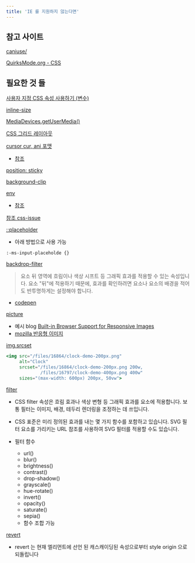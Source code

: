 ```yaml
---
title: 'IE 를 지원하지 않는다면'
---
```


## 참고 사이트

[caniuse/](https://caniuse.com/)

[QuirksMode.org - CSS](https://www.quirksmode.org/css/)

## 필요한 것 들

[사용자 지정 CSS 속성 사용하기 (변수)](https://developer.mozilla.org/ko/docs/Web/CSS/Using_CSS_custom_properties)

[inline-size](https://developer.mozilla.org/en-US/docs/Web/CSS/inline-size)

[MediaDevices.getUserMedia()](https://developer.mozilla.org/ko/docs/Web/API/MediaDevices/getUserMedia)

[CSS 그리드 레이아웃](https://developer.mozilla.org/ko/docs/Web/CSS/CSS_Grid_Layout)

[cursor cur, ani 포맷](https://developer.mozilla.org/ko/docs/Web/CSS/cursor/Using_URL_values_for_the_cursor_property)

-   [참조](/cursor)

[position: sticky](https://developer.mozilla.org/ko/docs/Web/CSS/position)

[background-clip](https://developer.mozilla.org/ko/docs/Web/CSS/background-clip)

[env](https://developer.mozilla.org/en-US/docs/Web/CSS/env)

<!-- [box-decoration-break](https://developer.mozilla.org/en-US/docs/Web/CSS/box-decoration-break) -->

-   [참조](/css-background)

[참조 css-issue](/css-issue)

[::placeholder](https://developer.mozilla.org/ko/docs/Web/CSS/::placeholder)

-   아래 방법으로 사용 가능

```
:-ms-input-placeholde {}
```

[backdrop-filter](https://developer.mozilla.org/ko/docs/Web/CSS/backdrop-filter)

> 요소 뒤 영역에 흐림이나 색상 시프트 등 그래픽 효과를 적용할 수 있는 속성입니다. 요소 "뒤"에 적용하기 때문에, 효과를 확인하려면 요소나 요소의 배경을 적어도 반투명하게는 설정해야 합니다.

-   [codepen](https://codepen.io/robinrendle/pen/LmzLEL)

[picture](https://developer.mozilla.org/en-US/docs/Web/HTML/Element/picture)

-   예시 blog [Built-in Browser Support for Responsive Images](https://www.html5rocks.com/ko/tutorials/responsive/picture-element/)
-   [mozilla 반응형 이미지](https://developer.mozilla.org/ko/docs/Learn/HTML/Multimedia_and_embedding/Responsive_images)

[img.srcset](https://developer.mozilla.org/ko/docs/Web/HTML/Element/img)

```jsx
<img src="/files/16864/clock-demo-200px.png"
     alt="Clock"
     srcset="/files/16864/clock-demo-200px.png 200w,
             /files/16797/clock-demo-400px.png 400w"
     sizes="(max-width: 600px) 200px, 50vw">
```

[filter](https://developer.mozilla.org/ko/docs/Web/CSS/filter)

-   CSS filter 속성은 흐림 효과나 색상 변형 등 그래픽 효과를 요소에 적용합니다. 보통 필터는 이미지, 배경, 테두리 렌더링을 조정하는 데 쓰입니다.

-   CSS 표준은 미리 정의된 효과를 내는 몇 가지 함수를 포함하고 있습니다. SVG 필터 요소를 가리키는 URL 참조를 사용하여 SVG 필터를 적용할 수도 있습니다.

-   필터 함수
    -   url()
    -   blur()
    -   brightness()
    -   contrast()
    -   drop-shadow()
    -   grayscale()
    -   hue-rotate()
    -   invert()
    -   opacity()
    -   saturate()
    -   sepia()
    -   함수 조합 가능

[revert](https://developer.mozilla.org/ko/docs/Web/CSS/revert)

-   revert 는 현재 엘리먼트에 선언 된 캐스캐이딩된 속성으로부터 style origin 으로 되돌립니다
